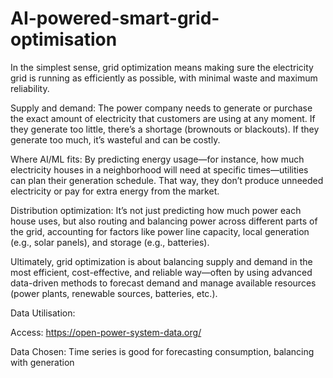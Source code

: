 # AI-powered-smart-grid-optimisation

In the simplest sense, grid optimization means making sure the electricity grid is running as efficiently as possible, with minimal waste and maximum reliability.

Supply and demand: The power company needs to generate or purchase the exact amount of electricity that customers are using at any moment. If they generate too little, there’s a shortage (brownouts or blackouts). If they generate too much, it’s wasteful and can be costly.

Where AI/ML fits: By predicting energy usage—for instance, how much electricity houses in a neighborhood will need at specific times—utilities can plan their generation schedule. That way, they don’t produce unneeded electricity or pay for extra energy from the market.

Distribution optimization: It’s not just predicting how much power each house uses, but also routing and balancing power across different parts of the grid, accounting for factors like power line capacity, local generation (e.g., solar panels), and storage (e.g., batteries).

Ultimately, grid optimization is about balancing supply and demand in the most efficient, cost-effective, and reliable way—often by using advanced data-driven methods to forecast demand and manage available resources (power plants, renewable sources, batteries, etc.).

Data Utilisation: 

Access: https://open-power-system-data.org/

Data Chosen: Time series is good for forecasting consumption, balancing with generation
